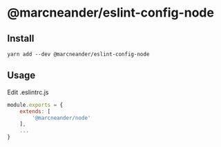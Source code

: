 # @marcneander/eslint-config-node
## Install

`yarn add --dev @marcneander/eslint-config-node`

## Usage
Edit .eslintrc.js
```js
module.exports = {
    extends: [
        '@marcneander/node'
    ],
    ...
}
```